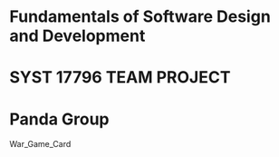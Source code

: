 # Fundamentals of Software Design and Development
# SYST 17796 TEAM PROJECT
# Panda Group 
War_Game_Card
